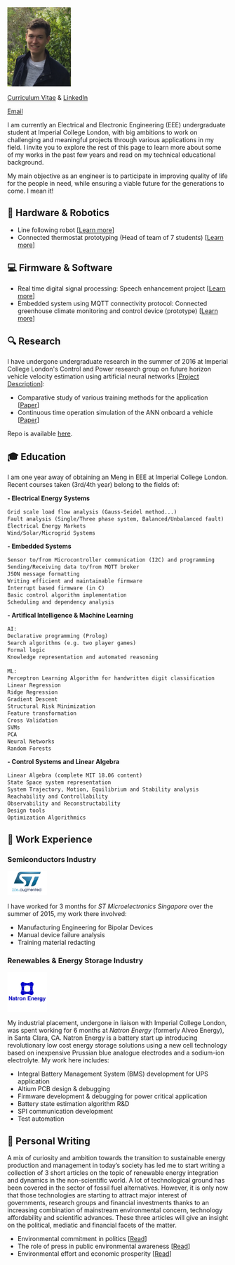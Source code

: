  <img src="pp.jpg" alt="Smiley face" height="180" width="145">  

[Curriculum Vitae](/CV.pdf) & [LinkedIn](https://www.linkedin.com/in/theo-franquet-1b7097b3)

[Email](mailto:theofranquet@outlook.com)


I am currently an Electrical and Electronic Engineering (EEE) undergraduate student at Imperial College London, with big ambitions to work on challenging and meaningful projects through various applications in my field. I invite you to explore the rest of this page to learn more about some of my works in the past few years and read on my technical educational background.

My main objective as an engineer is to participate in improving quality of life for the people in need, while ensuring a viable future for the generations to come. I mean it!


## :electric_plug: Hardware & Robotics
-  Line following robot [[Learn more](/eebug.md)]
- Connected thermostat prototyping (Head of team of 7 students) [[Learn more](/glow.md)]


## :computer: Firmware & Software
- Real time digital signal processing: Speech enhancement project [[Learn more](/RTDSP.md)]
- Embedded system using MQTT connectivity protocol: Connected greenhouse climate monitoring and control device (prototype) [[Learn more](/embedded.md)]


## :mag: Research
I have undergone undergraduate research in the summer of 2016 at Imperial College London's Control and Power research group on future horizon vehicle velocity estimation using artificial neural networks [[Project Description](/UROP.md)]: 

- Comparative study of various training methods for the application [[Paper](/Report_v2.pdf)]
- Continuous time operation simulation of the ANN onboard a vehicle [[Paper](/untitled-23.pdf)]

Repo is available [here](https://github.com/TheoFranquet/UROP).


## :mortar_board: Education
I am one year away of obtaining an Meng in EEE at Imperial College London. Recent courses taken (3rd/4th year) belong to the fields of:

**- Electrical Energy Systems**

```
Grid scale load flow analysis (Gauss-Seidel method...)
Fault analysis (Single/Three phase system, Balanced/Unbalanced fault)
Electrical Energy Markets
Wind/Solar/Microgrid Systems
```
**- Embedded Systems**

```
Sensor to/from Microcontroller communication (I2C) and programming
Sending/Receiving data to/from MQTT broker
JSON message formatting
Writing efficient and maintainable firmware
Interrupt based firmware (in C)
Basic control algorithm implementation
Scheduling and dependency analysis
```
**- Artifical Intelligence & Machine Learning**

```
AI:
Declarative programming (Prolog)
Search algorithms (e.g. two player games)
Formal logic
Knowledge representation and automated reasoning

ML:
Perceptron Learning Algorithm for handwritten digit classification
Linear Regression
Ridge Regression
Gradient Descent
Structural Risk Minimization
Feature transformation
Cross Validation
SVMs
PCA
Neural Networks
Random Forests
```
**- Control Systems and Linear Algebra**

```
Linear Algebra (complete MIT 18.06 content)
State Space system representation
System Trajectory, Motion, Equilibrium and Stability analysis
Reachability and Controllability
Observability and Reconstructability
Design tools
Optimization Algorithmics
```

## :briefcase: Work Experience
### Semiconductors Industry

 <img src="stlogo.jpg" height="55" width="90">  

I have worked for 3 months for *ST Microelectronics Singapore* over the summer of 2015, my work there involved:

- Manufacturing Engineering for Bipolar Devices 
- Manual device failure analysis
- Training material redacting

### Renewables & Energy Storage Industry

 <img src="natron.jpg" height="90" width="90">  

My industrial placement, undergone in liaison with Imperial College London, was spent working for 6 months at *Natron Energy* (formerly Alveo Energy), in Santa Clara, CA. Natron Energy is a battery start up introducing revolutionary low cost energy storage solutions using a new cell technology based on inexpensive Prussian blue analogue electrodes and a sodium-ion electrolyte. My work here includes:

- Integral Battery Management System (BMS) development for UPS application
- Altium PCB design & debugging
- Firmware development & debugging for power critical application
- Battery state estimation algorithm R&D
- SPI communication development
- Test automation
 
## :memo: Personal Writing  
A mix of curiosity and ambition towards the transition to sustainable energy production and management in today’s society has led me to start writing a collection of 3 short articles on the topic of renewable energy integration and dynamics in the non-scientific world. A lot of technological ground has been covered in the sector of fossil fuel alternatives. However, it is only now that those technologies are starting to attract major interest of governments, research groups and financial investments thanks to an increasing combination of mainstream environmental concern, technology affordability and scientific advances. These three articles will give an insight on the political, mediatic and financial facets of the matter.

- Environmental commitment in politics [[Read](https://medium.com/@tfranquet852/environmental-commitment-in-politics-681a2bc3c5ef)]
- The role of press in public environmental awareness [[Read](https://medium.com/@tfranquet852/the-role-of-press-in-public-environmental-awareness-bca2598afa5a)]
- Environmental effort and economic prosperity [[Read](https://medium.com/@tfranquet852/financial-investments-in-the-world-of-low-carbon-energy-318e8a6ef911)]



